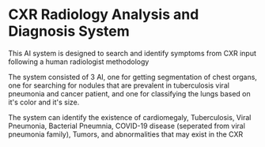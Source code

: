 <h1>CXR Radiology Analysis and Diagnosis System</h1>
<p>This AI system is designed to search and identify symptoms from CXR input following a human radiologist methodology</p>
<p>The system consisted of 3 AI, one for getting segmentation of chest organs, one for searching for nodules that are prevalent in tuberculosis viral pneumonia and cancer patient, and one for classifying the lungs based on it's color and it's size.</p>
<p>The system can identify the existence of cardiomegaly, Tuberculosis, Viral Pneumonia, Bacterial Pneumnia, COVID-19 disease (seperated from viral pneumonia family), Tumors, and abnormalities that may exist in the CXR</p>
